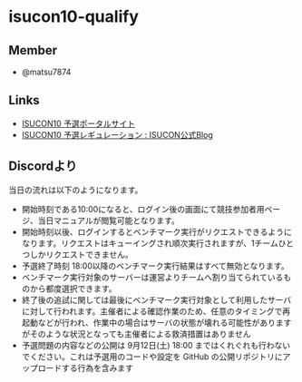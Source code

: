 # isucon10-qualify

## Member
- @matsu7874

## Links

- [ISUCON10 予選ポータルサイト](https://portal.isucon.net/)
- [ISUCON10 予選レギュレーション : ISUCON公式Blog](http://isucon.net/archives/54753430.html)
## Discordより

当日の流れは以下のようになります。

- 開始時刻である10:00になると、ログイン後の画面にて競技参加者用ページ、当日マニュアルが閲覧可能となります。
- 開始時刻以後、ログインするとベンチマーク実行がリクエストできるようになります。リクエストはキューイングされ順次実行されますが、1チームひとつしかリクエストできません。
- 予選終了時刻 18:00以降のベンチマーク実行結果はすべて無効となります。
- ベンチマーク実行対象のサーバーは運営よりチームへ割り当てられているものから都度選択できます。
- 終了後の追試に関しては最後にベンチマーク実行対象として利用したサーバに対して行われます。主催者による確認作業のため、任意のタイミングで再起動などが行われ、作業中の場合はサーバの状態が壊れる可能性がありますがそのような状況となっても主催者による救済措置はありません
- 予選問題の内容などの公開は 9月12日(土) 18:00 まではくれぐれも行わないでください。これは予選用のコードや設定を GitHub の公開リポジトリにアップロードする行為を含みます
